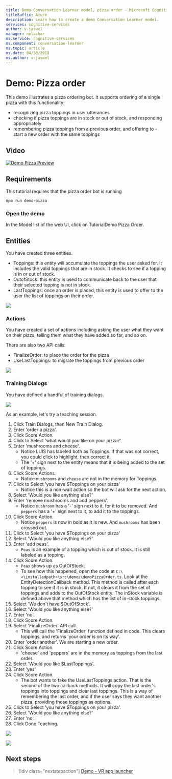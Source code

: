```yaml
---
title: Demo Conversation Learner model, pizza order - Microsoft Cognitive Services | Microsoft Docs
titleSuffix: Azure
description: Learn how to create a demo Conversation Learner model.
services: cognitive-services
author: v-jaswel
manager: nolachar
ms.service: cognitive-services
ms.component: conversation-learner
ms.topic: article
ms.date: 04/30/2018
ms.author: v-jaswel
---
```


# Demo: Pizza order
This demo illustrates a pizza ordering bot. It supports ordering of a single pizza with this functionality:

- recognizing pizza toppings in user utterances
- checking if pizza toppings are in stock or out of stock, and responding appropriately
- remembering pizza toppings from a previous order, and offering to - start a new order with the same toppings

## Video

[![Demo Pizza Preview](https://aka.ms/cl-demo-pizza-preview)](https://aka.ms/blis-demo-pizza)

## Requirements
This tutorial requires that the pizza order bot is running

	npm run demo-pizza

### Open the demo

In the Model list of the web UI, click on TutorialDemo Pizza Order. 

## Entities

You have created three entities.

- Toppings: this entity will accumulate the toppings the user asked for. It includes the valid toppings that are in stock. It checks to see if a topping is in or out of stock.
- OutofStock: this entity is used to communicate back to the user that their selected topping is not in stock.
- LastToppings: once an order is placed, this entity is used to offer to the user the list of toppings on their order.

![](../media/tutorial_pizza_entities.PNG)

### Actions

You have created a set of actions including asking the user what they want on their pizza, telling them what they have added so far, and so on.

There are also two API calls:

- FinalizeOrder: to place the order for the pizza
- UseLastToppings: to migrate the toppings from previous order 

![](../media/tutorial_pizza_actions.PNG)

### Training Dialogs
You have defined a handful of training dialogs. 

![](../media/tutorial_pizza_dialogs.PNG)

As an example, let's try a teaching session.

1. Click Train Dialogs, then New Train Dialog.
1. Enter 'order a pizza'.
2. Click Score Action.
3. Click to Select 'what would you like on your pizza?'
4. Enter 'mushrooms and cheese'.
	- Notice LUIS has labeled both as Toppings. If that was not correct, you could click to highlight, then correct it.
	- The '+' sign next to the entity means that it is being added to the set of toppings.
5. Click Score Actions.
	- Notice `mushrooms` and `cheese` are not in the memory for Toppings.
3. Click to Select 'you have $Toppings on your pizza'
	- Notice this is a non-wait action so the bot will ask for the next action.
6. Select 'Would you like anything else?'
7. Enter 'remove mushrooms and add peppers'.
	- Notice `mushroom` has a '-' sign next to it, for it to be removed. And `peppers` has a '+' sign next to it, to add it to the toppings.
2. Click Score Action.
	- Notice `peppers` is now in bold as it is new. And `mushrooms` has been crossed out.
8. Click to Select 'you have $Toppings on your pizza'
6. Select 'Would you like anything else?'
7. Enter 'add peas'.
	- `Peas` is an example of a topping which is out of stock. It is still labeled as a topping.
2. Click Score Action.
	- `Peas` shows up as OutOfStock.
	- To see how this happened, open the code at `C:\<\installedpath>\src\demos\demoPizzaOrder.ts`. Look at the EntityDetectionCallback method. This method is called after each topping to see if it is in stock. If not, it clears it from the set of toppings and adds to the OutOfStock entity. The inStock variable is defined above that method which has the list of in-stock toppings.
6. Select 'We don't have $OutOfStock'.
7. Select 'Would you like anything else?'
8. Enter 'no'.
9. Click Score Action.
10. Select 'FinalizeOrder' API call. 
	- This will call the 'FinalizeOrder' function defined in code. This clears toppings, and returns 'your order is on its way'. 
2. Enter 'order another'. We are starting a new order.
9. Click Score Action.
	- 'cheese' and 'peppers' are in the memory as toppings from the last order.
1. Select 'Would you like $LastToppings'.
2. Enter 'yes'
3. Click Score Action.
	- The bot wants to take the UseLastToppings action. That is the second of the two callback methods. It will copy the last order's toppings into toppings and clear last toppings. This is a way of remembering the last order, and if the user says they want another pizza, providing those toppings as options.
2. Click to Select 'you have $Toppings on your pizza'.
3. Select 'Would you like anything else?'
8. Enter 'no'.
4. Click Done Teaching.

![](../media/tutorial_pizza_callbackcode.PNG)

![](../media/tutorial_pizza_apicalls.PNG)

## Next steps

> [!div class="nextstepaction"]
> [Demo - VR app launcher](./demo-vr-app-launcher.md)
